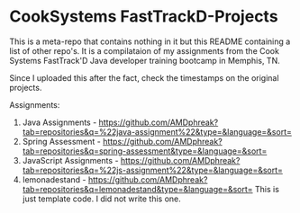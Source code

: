 # CookSystems FastTrackD-Projects
This is a meta-repo that contains nothing in it but this README containing a list of other repo's. It is a compilataion of my assignments from the Cook Systems FastTrack'D Java developer training bootcamp in Memphis, TN.

Since I uploaded this after the fact, check the timestamps on the original projects.

Assignments:
1. Java Assignments - https://github.com/AMDphreak?tab=repositories&q=%22java-assignment%22&type=&language=&sort=
2. Spring Assessment - https://github.com/AMDphreak?tab=repositories&q=spring-assessment&type=&language=&sort=
3. JavaScript Assignments - https://github.com/AMDphreak?tab=repositories&q=%22js-assignment%22&type=&language=&sort=
4. lemonadestand - https://github.com/AMDphreak?tab=repositories&q=lemonadestand&type=&language=&sort= This is just template code. I did not write this one.
